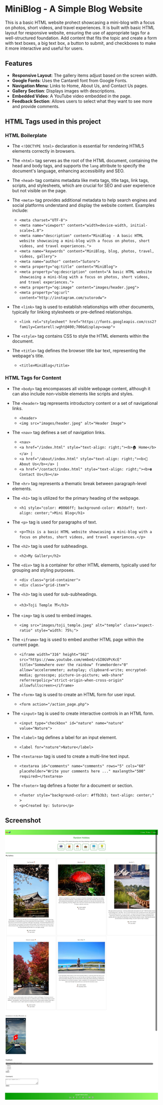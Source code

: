 # MiniBlog - A Simple Blog Website
This is a basic HTML website prohect showcasing a mini-blog with a focus on photos, short videos, and travel experiences. It is built with basic HTML layout for responsive website, ensuring the use of appropriate tags for a well-structured foundation. Add content that fits the topic and create a form with text boxes, a big text box, a button to submit, and checkboxes to make it more interactive and useful for users.


## Features

- **Responsive Layout**: The gallery items adjust based on the screen width.
- **Google Fonts**: Uses the Cantarell font from Google Fonts.
- **Navigation Menu**: Links to Home, About Us, and Contact Us pages.
- **Gallery Section**: Displays images with descriptions.
- **Embedded Video**: A YouTube video embedded in the page.
- **Feedback Section**: Allows users to select what they want to see more and provide comments.


## HTML Tags used in this project

### HTML Boilerplate

- The `<!DOCTYPE html>` declaration is essential for rendering HTML5 elements correctly in browsers.
  
- The `<html>` tag serves as the root of the HTML document, containing the head and body tags, and supports the `lang` attribute to specify the document's language, enhancing accessibility and SEO.

- The `<head>` tag contains metadata like meta tags, title tags, link tags, scripts, and stylesheets, which are crucial for SEO and user experience but not visible on the page.

- The `<meta>` tag provides additional metadata to help search engines and social platforms understand and display the website content. Examples include:
  - `<meta charset="UTF-8">`
  - `<meta name="viewport" content="width=device-width, initial-scale=1.0">`
  - `<meta name="description" content="MiniBlog - A basic HTML website showcasing a mini-blog with a focus on photos, short videos, and travel experiences.">`
  - `<meta name="keywords" content="MiniBlog, blog, photos, travel, videos, gallery">`
  - `<meta name="author" content="Sutoro">`
  - `<meta property="og:title" content="MiniBlog">`
  - `<meta property="og:description" content="A basic HTML website showcasing a mini-blog with a focus on photos, short videos, and travel experiences.">`
  - `<meta property="og:image" content="images/header.jpeg">`
  - `<meta property="og:url" content="http://instagram.com/sutorodw">`

- The `<link>` tag is used to establish relationships with other documents, typically for linking stylesheets or pre-defined relationships.
  - `<link rel="stylesheet" href="https://fonts.googleapis.com/css2?family=Cantarell:wght@400;700&display=swap">`

- The `<style>` tag contains CSS to style the HTML elements within the document.

- The `<title>` tag defines the browser title bar text, representing the webpage's title.
  - `<title>MiniBlog</title>`

### HTML Tags for Content

- The `<body>` tag encompasses all visible webpage content, although it can also include non-visible elements like scripts and styles.

- The `<header>` tag represents introductory content or a set of navigational links.
  - `<header>`
  - `<img src="images/header.jpeg" alt="Header Image">`

- The `<nav>` tag defines a set of navigation links.
  - `<nav>`
  - `<a href="/index.html" style="text-align: right;"><b>🏠 Home</b></a> |`
  - `<a href="/about/index.html" style="text-align: right;"><b>📒 About Us</b></a> |`
  - `<a href="/contact/index.html" style="text-align: right;"><b>☎️ Contact Us</b></a>`

- The `<hr>` tag represents a thematic break between paragraph-level elements.

- The `<h1>` tag is utilized for the primary heading of the webpage.
  - `<h1 style="color: #0066ff; background-color: #b3daff; text-align: center;">Mini Blog</h1>`

- The `<p>` tag is used for paragraphs of text.
  - `<p>This is a basic HTML website showcasing a mini-blog with a focus on photos, short videos, and travel experiences.</p>`

- The `<h2>` tag is used for subheadings.
  - `<h2>My Gallery</h2>`

- The `<div>` tag is a container for other HTML elements, typically used for grouping and styling purposes.
  - `<div class="grid-container">`
  - `<div class="grid-item">`

- The `<h3>` tag is used for sub-subheadings.
  - `<h3>Toji Temple ⛩️</h3>`

- The `<img>` tag is used to embed images.
  - `<img src="images/toji_temple.jpeg" alt="temple" class="aspect-ratio" style="width: 75%;">`

- The `<iframe>` tag is used to embed another HTML page within the current page.
  - `<iframe width="316" height="562" src="https://www.youtube.com/embed/vSI0GVPcKcE" title="Somewhere over the rainbow" frameborder="0" allow="accelerometer; autoplay; clipboard-write; encrypted-media; gyroscope; picture-in-picture; web-share" referrerpolicy="strict-origin-when-cross-origin" allowfullscreen></iframe>`

- The `<form>` tag is used to create an HTML form for user input.
  - `<form action="/action_page.php">`

- The `<input>` tag is used to create interactive controls in an HTML form.
  - `<input type="checkbox" id="nature" name="nature" value="Nature">`

- The `<label>` tag defines a label for an input element.
  - `<label for="nature">Nature</label>`

- The `<textarea>` tag is used to create a multi-line text input.
  - `<textarea id="comments" name="comments" rows="5" cols="60" placeholder="Write your comments here ..." maxlength="500" required></textarea>`

- The `<footer>` tag defines a footer for a document or section.
  - `<footer style="background-color: #ffb3b3; text-align: center;" >`
  - `<p>Created by: Sutoro</p>`


## Screenshot
![Screenshot of the website](images/screenshot.jpeg)